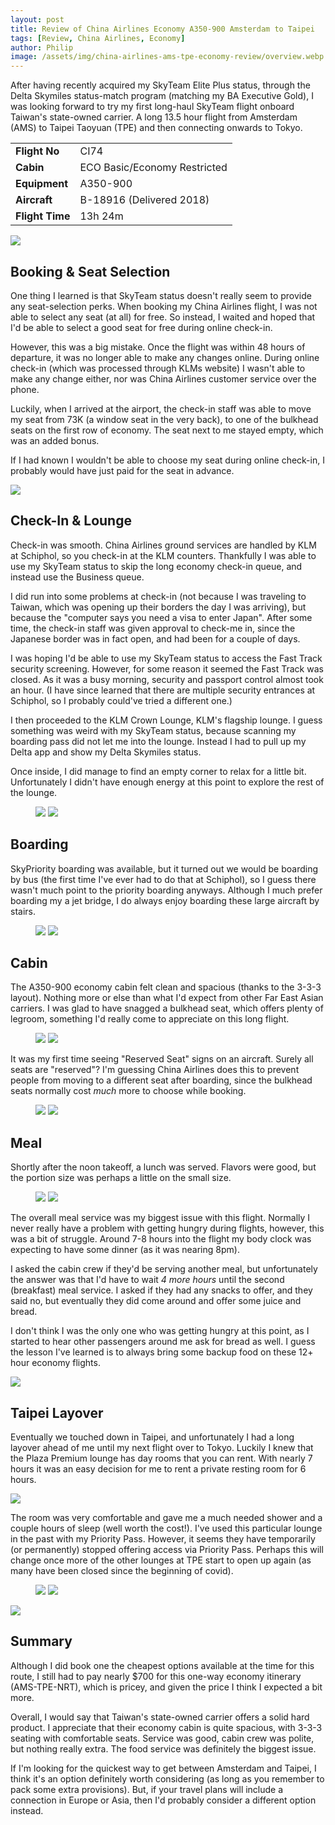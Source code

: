 ```yaml
---
layout: post
title: Review of China Airlines Economy A350-900 Amsterdam to Taipei
tags: [Review, China Airlines, Economy]
author: Philip
image: /assets/img/china-airlines-ams-tpe-economy-review/overview.webp
---
```


After having recently acquired my SkyTeam Elite Plus status, through the Delta Skymiles status-match program (matching my BA Executive Gold), I was looking forward to try my first long-haul SkyTeam flight onboard Taiwan's state-owned carrier. A long 13.5 hour flight from Amsterdam (AMS) to Taipei Taoyuan (TPE) and then connecting onwards to Tokyo.

<table>
<tr>
  <td><b>Flight No</b></td>
  <td>CI74</td>
</tr>
<tr>
  <td><b>Cabin</b></td>
  <td>ECO Basic/Economy Restricted</td>
</tr>
<tr>
  <td><b>Equipment</b></td>
  <td>A350-900</td>
</tr>
<tr>
  <td><b>Aircraft</b></td>
  <td>B-18916 (Delivered 2018)</td>
</tr>
<tr>
  <td><b>Flight Time</b></td>
  <td>13h 24m</td>
</tr>
</table>

<img src="/assets/img/china-airlines-ams-tpe-economy-review/0-map.webp" />

## Booking & Seat Selection

One thing I learned is that SkyTeam status doesn't really seem to provide any seat-selection perks. When booking my China Airlines flight, I was not able to select any seat (at all) for free. So instead, I waited and hoped that I'd be able to select a good seat for free during online check-in.

However, this was a big mistake. Once the flight was within 48 hours of departure, it was no longer able to make any changes online. During online check-in (which was processed through KLMs website) I wasn't able to make any change either, nor was China Airlines customer service over the phone.

Luckily, when I arrived at the airport, the check-in staff was able to move my seat from 73K (a window seat in the very back), to one of the bulkhead seats on the first row of economy. The seat next to me stayed empty, which was an added bonus.

If I had known I wouldn't be able to choose my seat during online check-in, I probably would have just paid for the seat in advance.

<img src="/assets/img/china-airlines-ams-tpe-economy-review/1-seatmap.webp" />

## Check-In & Lounge

Check-in was smooth. China Airlines ground services are handled by KLM at Schiphol, so you check-in at the KLM counters. Thankfully I was able to use my SkyTeam status to skip the long economy check-in queue, and instead use the Business queue.

I did run into some problems at check-in (not because I was traveling to Taiwan, which was opening up their borders the day I was arriving), but because the "computer says you need a visa to enter Japan". After some time, the check-in staff was given approval to check-me in, since the Japanese border was in fact open, and had been for a couple of days.

I was hoping I'd be able to use my SkyTeam status to access the Fast Track security screening. However, for some reason it seemed the Fast Track was closed. As it was a busy morning, security and passport control almost took an hour. (I have since learned that there are multiple security entrances at Schiphol, so I probably could've tried a different one.)

I then proceeded to the KLM Crown Lounge, KLM's flagship lounge. I guess something was weird with my SkyTeam status, because scanning my boarding pass did not let me into the lounge. Instead I had to pull up my Delta app and show my Delta Skymiles status.

Once inside, I did manage to find an empty corner to relax for a little bit. Unfortunately I didn't have enough energy at this point to explore the rest of the lounge.

<figure>
<img src="/assets/img/china-airlines-ams-tpe-economy-review/2-lounge.webp" class="half" />
<img src="/assets/img/china-airlines-ams-tpe-economy-review/3-lounge.webp" class="half" />
</figure>

## Boarding

SkyPriority boarding was available, but it turned out we would be boarding by bus (the first time I've ever had to do that at Schiphol), so I guess there wasn't much point to the priority boarding anyways. Although I much prefer boarding my a jet bridge, I do always enjoy boarding these large aircraft by stairs.

<figure>
<img src="/assets/img/china-airlines-ams-tpe-economy-review/4-1-boarding.webp" class="half" />
<img src="/assets/img/china-airlines-ams-tpe-economy-review/4-2-boarding.webp" class="half" />
</figure>

## Cabin

The A350-900 economy cabin felt clean and spacious (thanks to the 3-3-3 layout). Nothing more or else than what I'd expect from other Far East Asian carriers. I was glad to have snagged a bulkhead seat, which offers plenty of legroom, something I'd really come to appreciate on this long flight.

<figure>
<img src="/assets/img/china-airlines-ams-tpe-economy-review/5-cabin.webp" class="half" />
<img src="/assets/img/china-airlines-ams-tpe-economy-review/6-cabin.webp" class="half" />
</figure>

It was my first time seeing "Reserved Seat" signs on an aircraft. Surely all seats are "reserved"? I'm guessing China Airlines does this to prevent people from moving to a different seat after boarding, since the bulkhead seats normally cost *much* more to choose while booking. 

<figure>
<img src="/assets/img/china-airlines-ams-tpe-economy-review/7-cabin.webp" class="half" />
<img src="/assets/img/china-airlines-ams-tpe-economy-review/8-cabin.webp" class="half" />
</figure>

## Meal

Shortly after the noon takeoff, a lunch was served. Flavors were good, but the portion size was perhaps a little on the small size.

<figure>
<img src="/assets/img/china-airlines-ams-tpe-economy-review/9-meal.webp" class="half" />
<img src="/assets/img/china-airlines-ams-tpe-economy-review/10-meal.webp" class="half" />
</figure>

The overall meal service was my biggest issue with this flight. Normally I never really have a problem with getting hungry during flights, however, this was a bit of struggle. Around 7-8 hours into the flight my body clock was expecting to have some dinner (as it was nearing 8pm).

I asked the cabin crew if they'd be serving another meal, but unfortunately the answer was that I'd have to wait *4 more hours* until the second (breakfast) meal service. I asked if they had any snacks to offer, and they said no, but eventually they did come around and offer some juice and bread.

I don't think I was the only one who was getting hungry at this point, as I started to hear other passengers around me ask for bread as well. I guess the lesson I've learned is to always bring some backup food on these 12+ hour economy flights.

<img src="/assets/img/china-airlines-ams-tpe-economy-review/11-snack.webp" />

## Taipei Layover

Eventually we touched down in Taipei, and unfortunately I had a long layover ahead of me until my next flight over to Tokyo. Luckily I knew that the Plaza Premium lounge has day rooms that you can rent. With nearly 7 hours it was an easy decision for me to rent a private resting room for 6 hours.

<img src="/assets/img/china-airlines-ams-tpe-economy-review/12-plaza-premium-hotel.webp" />

The room was very comfortable and gave me a much needed shower and a couple hours of sleep (well worth the cost!). I've used this particular lounge in the past with my Priority Pass. However, it seems they have temporarily (or permanently) stopped offering access via Priority Pass. Perhaps this will change once more of the other lounges at TPE start to open up again (as many have been closed since the beginning of covid).

<figure>
<img src="/assets/img/china-airlines-ams-tpe-economy-review/13-bed.webp" class="half" />
<img src="/assets/img/china-airlines-ams-tpe-economy-review/14-lounge.webp" class="half" />
</figure>

<img src="/assets/img/china-airlines-ams-tpe-economy-review/15-airport.webp" />

## Summary

Although I did book one the cheapest options available at the time for this route, I still had to pay nearly $700 for this one-way economy itinerary (AMS-TPE-NRT), which is pricey, and given the price I think I expected a bit more. 

Overall, I would say that Taiwan's state-owned carrier offers a solid hard product. I appreciate that their economy cabin is quite spacious, with 3-3-3 seating with comfortable seats. Service was good, cabin crew was polite, but nothing really extra. The food service was definitely the biggest issue.

If I'm looking for the quickest way to get between Amsterdam and Taipei, I think it's an option definitely worth considering (as long as you remember to pack some extra provisions). But, if your travel plans will include a connection in Europe or Asia, then I'd probably consider a different option instead.

<script type="application/ld+json">
{
  "@context": "https://schema.org/", 
  "@type": "Product", 
  "name": "China Airlines A350-900 Economy Class",
  "image": "https://blog.awardfares.com/assets/img/china-airlines-ams-tpe-economy-review/overview.webp",
  "description": "Review of the economy class cabin and service on China Airlines A350-900 (Amsterdam to Taipei)",
  "brand": {
    "@type": "Brand",
    "name": "China Airlines"
  },
  "aggregateRating": {
    "@type": "AggregateRating",
    "ratingValue": "3.9",
    "bestRating": "5",
    "worstRating": "1",
    "ratingCount": "1",
    "reviewCount": "1"
  },
  "review": {
    "@type": "Review",
    "name": "Pricey for what you get, but does the job.",
    "reviewBody": "Although I did book one of the cheapest options available at the time for this route, I still had to pay nearly $700 for this one-way economy itinerary (AMS-TPE-NRT), which is pricey, and given the price, I think I expected a bit more. I would say Taiwan’s state-owned carrier offers a solid hard product. I appreciate that their economy cabin is spacious, with 3-3-3 seats and comfortable seats. Service was good, cabin crew was polite, but nothing extra. The food service was definitely the biggest issue. If I’m looking for the quickest way to get between Amsterdam and Taipei, I think it’s definitely worth considering (as long as you remember to pack some extra provisions). But, if your travel plans include a connection in Europe or Asia, then I’d probably consider a different option instead.",
    "reviewRating": {
      "@type": "Rating",
      "ratingValue": "3.9",
      "bestRating": "5",
      "worstRating": "1"
    },
    "datePublished": "2023-01-18",
    "author": {"@type": "Person", "name": "Philip Bergqvist"},
    "publisher": {"@type": "Organization", "name": "AwardFares"}
  }
}
</script>